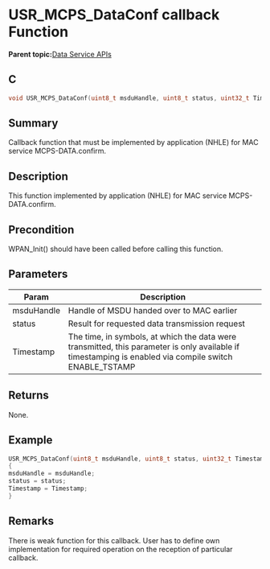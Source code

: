 # USR\_MCPS\_DataConf callback Function

**Parent topic:**[Data Service APIs](GUID-626BC179-2C84-45A5-9075-47D7BA9DB491.md)

## C

```c
void USR_MCPS_DataConf(uint8_t msduHandle, uint8_t status, uint32_t Timestamp)
```

## Summary

Callback function that must be implemented by application \(NHLE\) for MAC service MCPS-DATA.confirm.

## Description

This function implemented by application \(NHLE\) for MAC service MCPS-DATA.confirm.

## Precondition

WPAN\_Init\(\) should have been called before calling this function.

## Parameters

|Param|Description|
|-----|-----------|
|msduHandle|Handle of MSDU handed over to MAC earlier|
|status|Result for requested data transmission request|
|Timestamp|The time, in symbols, at which the data were transmitted, this parameter is only available if timestamping is enabled via compile switch ENABLE\_TSTAMP|

## Returns

None.

## Example

```c
USR_MCPS_DataConf(uint8_t msduHandle, uint8_t status, uint32_t Timestamp)
{
msduHandle = msduHandle;
status = status;
Timestamp = Timestamp;
}
```

## Remarks

There is weak function for this callback. User has to define own implementation for required operation on the reception of particular callback.

